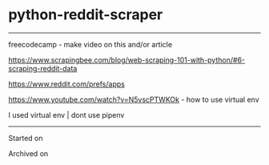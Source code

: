 # python-reddit-scraper

-----

freecodecamp - make video on this and/or article

https://www.scrapingbee.com/blog/web-scraping-101-with-python/#6-scraping-reddit-data 

https://www.reddit.com/prefs/apps

https://www.youtube.com/watch?v=N5vscPTWKOk - how to use virtual env

I used virtual env | dont use pipenv

-----

Started on 

Archived on 
